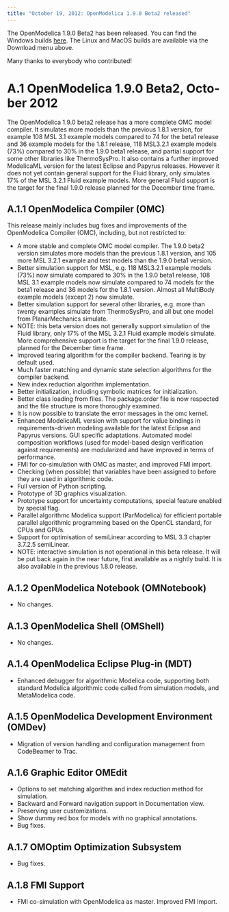 ```yaml
---
title: "October 19, 2012: OpenModelica 1.9.0 Beta2 released"
---
```

The OpenModelica 1.9.0 Beta2 has been released. You can find the Windows builds&nbsp;<a href="http://build.openmodelica.org/omc/builds/windows/releases/1.9.0/beta2" target="_blank">here</a>. The Linux and MacOS builds are available via the Download menu above.

Many thanks to everybody who contributed!

# <span lang="SV">A.1<span style="font: 7pt;"> </span></span><span lang="SV">OpenModelica 1.9.0 Beta2, October 2012</span>

The OpenModelica 1.9.0 beta2 release has a more complete OMC model compiler. It simulates more models than the previous 1.8.1 version, for example 108 MSL 3.1 example models compared to 74 for the beta1 release and 36 example models for the 1.8.1 release, 118 MSL3.2.1 example models (73%) compared to 30% in the 1.9.0 beta1 release, and partial support for some other libraries like ThermoSysPro. It also contains a further improved ModelicaML version for the latest Eclipse and Papyrus releases. However it does not yet contain general support for the Fluid library, only simulates 17% of the MSL 3.2.1 Fluid example models. More general Fluid support is the target for the final 1.9.0 release planned for the December time frame.

## <span lang="SV">A.1.1<span style="font: 7pt;"> </span></span><span lang="SV">OpenModelica Compiler (OMC)</span>

This release mainly includes bug fixes and improvements of the OpenModelica Compiler (OMC), including, but not restricted to:

  * A more stable and complete OMC model compiler. The 1.9.0 beta2 version simulates more models than the previous 1.8.1 version, and 105 more MSL 3.2.1 example and test models than the 1.9.0 beta1 version.
  * Better simulation support for MSL, e.g. 118 MSL3.2.1 example models (73%) now simulate compared to 30% in the 1.9.0 beta1 release, 108 MSL 3.1 example models now simulate compared to 74 models for the beta1 release and 36 models for the 1.8.1 version. Almost all MultiBody example models (except 2) now simulate.
  * Better simulation support for several other libraries, e.g. more than twenty examples simulate from ThermoSysPro, and all but one model from PlanarMechanics simulate.
  * NOTE: this beta version does not generally support simulation of the Fluid library, only 17% of the MSL 3.2.1 Fluid example models simulate. More comprehensive support is the target for the final 1.9.0 release, planned for the December time frame.
  * Improved tearing algorithm for the compiler backend. Tearing is by default used.
  * Much faster matching and dynamic state selection algorithms for the compiler backend.
  * New index reduction algorithm implementation.
  * Better initialization, including symbolic matrices for initialization.
  * Better class loading from files. The package.order file is now respected and the file structure is more thoroughly examined.
  * It is now possible to translate the error messages in the omc kernel.
  * Enhanced ModelicaML version with support for value bindings in requirements-driven modeling available for the latest Eclipse and Papyrus versions. GUI specific adaptations. Automated model composition workflows (used for model-based design verification against requirements) are modularized and have improved in terms of performance.
  * FMI for co-simulation with OMC as master, and improved FMI import.
  * Checking (when possible) that variables have been assigned to before they are used in algorithmic code.
  * Full version of Python scripting.
  * Prototype of 3D graphics visualization.
  * Prototype support for uncertainty computations, special feature enabled by special flag.
  * Parallel algorithmc Modelica support (ParModelica) for efficient portable parallel algorithmic programming based on the OpenCL standard, for CPUs and GPUs.
  * Support for optimisation of semiLinear according to MSL 3.3 chapter 3.7.2.5 semiLinear.
  * NOTE: interactive simulation is not operational in this beta release. It will be put back again in the near future, first available as a nightly build. It is also available in the previous 1.8.0 release.

## <span lang="SV">A.1.2<span style="font: 7pt;"> </span></span><span lang="SV">OpenModelica Notebook (OMNotebook)</span>

  * No changes.

## <span lang="SV">A.1.3<span style="font: 7pt;"> </span></span><span lang="SV">OpenModelica Shell (OMShell)</span>

  * No changes.

## A.1.4 <span style="font: 7pt;"></span>OpenModelica Eclipse Plug-in (MDT)

  * Enhanced debugger for algorithmic Modelica code, supporting both standard Modelica algorithmic code called from simulation models, and MetaModelica code.

## <span lang="SV">A.1.5<span style="font: 7pt;"> </span></span><span lang="SV">OpenModelica Development Environment (OMDev)</span>

  * Migration of version handling and configuration management from CodeBeamer to Trac.

## <span lang="SV">A.1.6<span style="font: 7pt;"> </span></span><span lang="SV">Graphic Editor OMEdit</span>

  * Options to set matching algorithm and index reduction method for simulation.
  * Backward and Forward navigation support in Documentation view.
  * Preserving user customizations.
  * Show dummy red box for models with no graphical annotations.
  * Bug fixes.

## <span lang="SV">A.1.7<span style="font: 7pt;"> </span></span><span lang="SV">OMOptim Optimization Subsystem</span>

  * Bug fixes.

## <span lang="SV">A.1.8<span style="font: 7pt;"> </span></span><span lang="SV">FMI Support</span>

  * FMI co-simulation with OpenModelica as master. Improved FMI Import.
